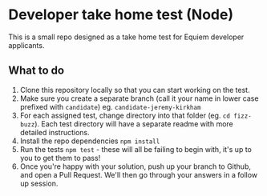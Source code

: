 # Developer take home test (Node)
This is a small repo designed as a take home test for Equiem developer applicants.

## What to do
1. Clone this repository locally so that you can start working on the test.
2. Make sure you create a separate branch (call it your name in lower case prefixed with `candidate`) eg. `candidate-jeremy-kirkham`
3. For each assigned test, change directory into that folder (eg. `cd fizz-buzz`). Each test directory will have a separate readme with more detailed instructions.
4. Install the repo dependencies `npm install`
5. Run the tests `npm test` - these will all be failing to begin with, it's up to you to get them to pass!
6. Once you're happy with your solution, push up your branch to Github, and open a Pull Request. We'll then go through your answers in a follow up session.
